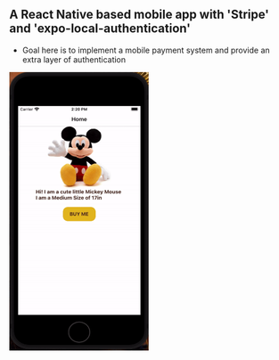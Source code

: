 
## A React Native based mobile app with 'Stripe' and 'expo-local-authentication'
- Goal here is to implement a mobile payment system and provide an extra layer of authentication <br>
<img src="https://github.com/manjaripokala/MobileComputing_Fa21/blob/main/CourseProject/mobile-payment-demo/MobileAppWithStripe.gif" width="250" height="500"/>
